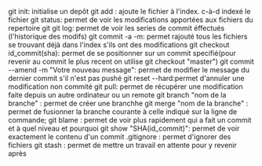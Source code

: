 git init: initialise un depôt
git add : ajoute le fichier à l'index. c-à-d indexé le fichier
git status: permet de voir les modifications apportées aux fichiers du repertoire git
git log: permet de voir les series de commit éffectués (l'historique des modifs)
git commit -a -m: permet rajouté tous les fichiers se trouvant déjà dans l'index s'ils ont des modifications
git checkout id_commit(sha): permet de se positionner sur un commit specifié(pour revenir au commit le plus recent on utilise git checkout "master")
git commit --amend -m "Votre nouveau message": permet de modifier le message du dernier commit s'il n'est pas pushé 
git reset --hard‌:permet d'annuler une modification non commité
git pull: permet de récupérer une modification faite depuis un autre ordinateur ou un remote
git branch "nom de la branche" : permet de créer une branchhe
git merge "nom de la branche" : permet de fusionner la branche courante à celle indiqué sur la ligne de commande;
git blame : permet de voir plus rapidement qui a fait un commit et à quel niveau et pourquoi
git show "SHA(id_commit)": permet de voir exactement le contenu d'un commit
.gitignore : permet d'ignorer des fichiers 
git stash : permet de mettre un travail en attente pour y revenir après

